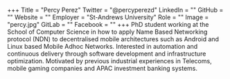 +++
Title = "Percy Perez"
Twitter = "@percyperezd"
LinkedIn = ""
GitHub = ""
Website = ""
Employer = "St-Andrews University"
Role = ""
Image = "percy.jpg"
GitLab = ""
Facebook = ""
+++
PhD student working at the School of Computer Science in how to apply Name Based Networking protocol (NDN) to decentralised mobile architectures such as Android and Linux based Mobile Adhoc Networks. Interested in automation and continuous delivery through software development and infrastructure optimization. Motivated by previous industrial experiences in Telecoms, mobile gaming companies and APAC investment banking systems.